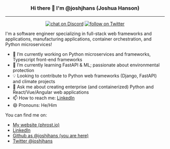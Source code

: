 <h3 align="center">
    Hi there 👋 I'm @joshjhans (Joshua Hanson)
</h3>
<hr>

<p align="center">
    <a href="https://linkedin.com/in/joshjhans/" target="_blank" alt="Josh's LinkedIn">
        <img src="https://img.shields.io/badge/LinkedIn-0077B5?style=for-the-badge&logo=linkedin&logoColor=white"
            alt="chat on Discord"></a>
    <a href="https://twitter.com/joshjhans" target="_blank" alt="Josh's Twitter">
        <img src="https://img.shields.io/badge/Twitter-1DA1F2?style=for-the-badge&logo=twitter&logoColor=white"
            alt="follow on Twitter"></a>
</p>

I'm a software engineer specializing in full-stack web frameworks and applications, manufacturing applications, container orchestration, and Python microservices!

- 🔭 I’m currently working on Python microservices and frameworks, Typescript front-end frameworks
- 🌱 I’m currently learning FastAPI & ML; passionate about environmental protection
- 💡 Looking to contribute to Python web frameworks (Django, FastAPI) and climate projects
- 💬 Ask me about creating enterprise (and containerized) Python and React/Vue/Angular web applications
- 📫 How to reach me: <a href="https://linkedin.com/in/joshjhans/" target="_blank">LinkedIn</a>
- 😄 Pronouns: He/Him

You can find me on:

- <a href="https://phrost.io" target="_blank">My website (phrost.io)</a>
- <a href="https://linkedin.com/in/joshjhans/" target="_blank">LinkedIn</a>
- <a href="https://github.com/joshjhans" target="_blank">Github as @joshjhans (you are here)</a>
- <a href="https://twitter.com/joshjhans" target="_blank">Twitter @joshjhans</a>
